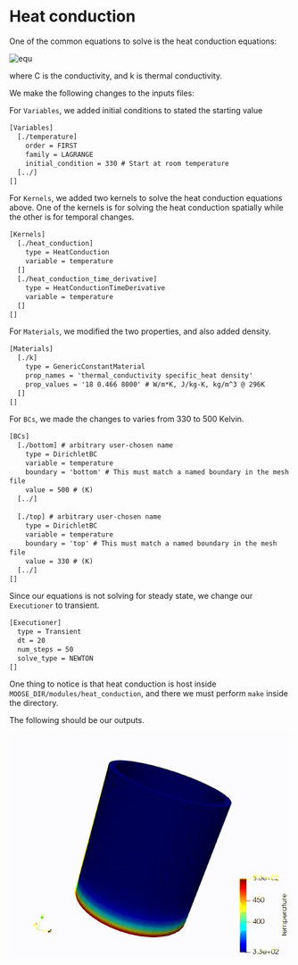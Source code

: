 # Heat conduction

One of the common equations to solve is the heat conduction equations:

![equ](https://latex.codecogs.com/gif.latex?C&space;\frac{\partial&space;T}{\partial&space;t}&space;-&space;\nabla&space;\cdot&space;k&space;\nabla&space;T&space;=&space;0)

where C is the conductivity, and k is thermal conductivity.


We make the following changes to the inputs files:


For `Variables`, we added initial conditions to stated the starting value

    [Variables]
      [./temperature]
        order = FIRST
        family = LAGRANGE
        initial_condition = 330 # Start at room temperature
      [../]
    []

For `Kernels`, we added two kernels to solve the heat conduction equations above. One of the kernels is for solving the heat conduction spatially while the other is for temporal changes.


    [Kernels]
      [./heat_conduction]
        type = HeatConduction
        variable = temperature
      []
      [./heat_conduction_time_derivative]
        type = HeatConductionTimeDerivative
        variable = temperature
      []
    []

For `Materials`, we modified the two properties, and also added density.

    [Materials]
      [./k]
        type = GenericConstantMaterial
        prop_names = 'thermal_conductivity specific_heat density'
        prop_values = '18 0.466 8000' # W/m*K, J/kg-K, kg/m^3 @ 296K
      []
    []

For `BCs`, we made the changes to varies from 330 to 500 Kelvin.

    [BCs]
      [./bottom] # arbitrary user-chosen name
        type = DirichletBC
        variable = temperature
        boundary = 'bottom' # This must match a named boundary in the mesh file
        value = 500 # (K)
      [../]

      [./top] # arbitrary user-chosen name
        type = DirichletBC
        variable = temperature
        boundary = 'top' # This must match a named boundary in the mesh file
        value = 330 # (K)
      [../]
    []


Since our equations is not solving for steady state, we change our `Executioner` to transient.

    [Executioner]
      type = Transient
      dt = 20
      num_steps = 50
      solve_type = NEWTON
    []


One thing to notice is that heat conduction is host inside `MOOSE_DIR/modules/heat_conduction`, and there we must perform `make` inside the directory.


The following should be our outputs.

![outputs_06_heat](media/06_heat.gif)

